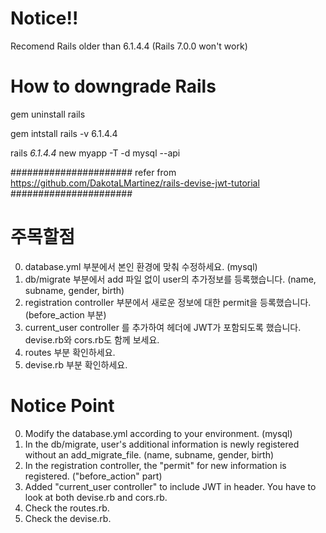 # Notice!! 
Recomend Rails older than 6.1.4.4 (Rails 7.0.0 won't work)

# How to downgrade Rails

gem uninstall rails

gem intstall rails -v 6.1.4.4

rails _6.1.4.4_ new myapp -T -d mysql --api


######################
refer from https://github.com/DakotaLMartinez/rails-devise-jwt-tutorial
######################

# 주목할점
0. database.yml 부분에서 본인 환경에 맞춰 수정하세요. (mysql)
1. db/migrate 부분에서 add 파일 없이 user의 추가정보를 등록했습니다. (name, subname, gender, birth)
2. registration controller 부분에서 새로운 정보에 대한 permit을 등록했습니다.(before_action 부분)
3. current_user controller 를 추가하여 헤더에 JWT가 포함되도록 했습니다. devise.rb와 cors.rb도 함께 보세요.
4. routes 부분 확인하세요.
5. devise.rb 부분 확인하세요.

# Notice Point
0. Modify the database.yml according to your environment. (mysql)
1. In the db/migrate, user's additional information is newly registered without an add_migrate_file. (name, subname, gender, birth)
2. In the registration controller, the "permit" for new information is registered. ("before_action" part)
3. Added "current_user controller" to include JWT in header. You have to look at both devise.rb and cors.rb. 
4. Check the routes.rb.
5. Check the devise.rb.
